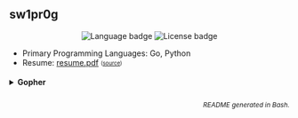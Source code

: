 ## sw1pr0g

<p align="center">
    <img alt="Language badge" src="https://img.shields.io/badge/Favorite%20Language-Go-%2386d4de" />
    <img alt="License badge" src="https://img.shields.io/badge/Favorite%20License-MIT-%23e05d44" />
</p>

- Primary Programming Languages: Go, Python
- Resume: [resume.pdf](https://github.com/sw1pr0g/resume/blob/main/resume.pdf)
  <sub><sup>([source](https://github.com/sw1pr0g/resume/blob/main/resume.json))</sup></sub>

<details>
<summary><b>Gopher</b></summary>
    
![gopher](static/gopher.gif)

</details>

<h6 align="right">
<sub>README generated in Bash.</sub>
</h6>